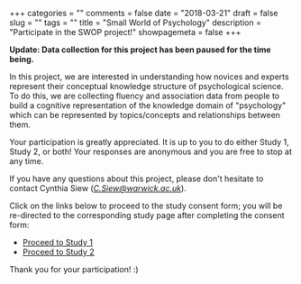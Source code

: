 +++
categories = ""
comments = false
date = "2018-03-21"
draft = false
slug = ""
tags = ""
title = "Small World of Psychology"
description = "Participate in the SWOP project!"
showpagemeta = false
+++

**Update: Data collection for this project has been paused for the time being.**        

In this project, we are interested in understanding how novices and experts represent their conceptual knowledge structure of psychological science. To do this, we are collecting fluency and association data from people to build a cognitive representation of the knowledge domain of "psychology" which can be represented by topics/concepts and relationships between them.

Your participation is greatly appreciated. It is up to you to do either Study 1, Study 2, or both! Your responses are anonymous and you are free to stop at any time.

If you have any questions about this project, please don't hesitate to contact Cynthia Siew (*C.Siew@warwick.ac.uk*).
     
Click on the links below to proceed to the study consent form; you will be re-directed to the corresponding study page after completing the consent form:

 * [Proceed to Study 1](https://warwickpsych.qualtrics.com/jfe/form/SV_1SV1VhTp93hPxCl)
 * [Proceed to Study 2](https://warwickpsych.qualtrics.com/jfe/form/SV_7WEp4O41dpbIaY5)

Thank you for your participation! :) 

